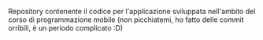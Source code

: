 Repository contenente il codice per l'applicazione sviluppata nell'ambito del corso di programmazione mobile
(non picchiatemi, ho fatto delle commit orribili, è un periodo complicato :D)
